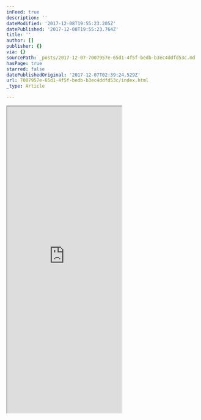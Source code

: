 ```yaml
---
inFeed: true
description: ''
dateModified: '2017-12-08T19:55:23.205Z'
datePublished: '2017-12-08T19:55:23.764Z'
title: ''
author: []
publisher: {}
via: {}
sourcePath: _posts/2017-12-07-7007957e-65d1-4f5f-bedb-b3ec4ddfd53c.md
hasPage: true
starred: false
datePublishedOriginal: '2017-12-07T02:39:24.529Z'
url: 7007957e-65d1-4f5f-bedb-b3ec4ddfd53c/index.html
_type: Article

---
```

<iframe src="https://the-grid.github.io/ed-userhtml/?g=eJw9j8sKwjAURH-l5AOSutCKGMUnFktBq6BupO29JhFjJIlW_Hqtr-UZZoaZrjrYXGPgbMmJ9P7iOoyBKR0VxogT0tJodjBWOwYMWWM6iC-LJIPZNpX5MYqT8cq3ri6eDO9CL0dRlVXDTboTPm6nj_FWwXx93OwFuyms6po-6gIBELi3VyRBpcBLTpphSAKJSkjPSauG96zCWEDLyYt1boU6_yx_4ZsPSS8xOaizoJR22edU7wkLb0sO" height="800" style=""></iframe>